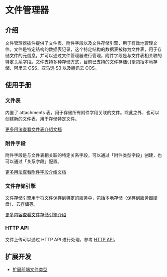 # 文件管理器

<PluginInfo name="file-manager"></PluginInfo>

## 介绍

文件管理器插件提供了文件表、附件字段以及文件存储引擎，用于有效地管理文件。文件是特定结构的数据表记录，这个特定结构的数据表被称为文件表，用于存储文件的元信息，并可以通过文件管理器进行管理，附件字段是与文件表相关联的特定关系字段。文件支持多种存储方式，目前已支持的文件存储引擎包括本地存储、阿里云 OSS、亚马逊 S3 以及腾讯云 COS。

## 使用手册

### 文件表

内置了 attachments 表，用于存储所有附件字段关联的文件。除此之外，也可以创建新的文件表，用于存储特定文件。

[更多用法查看文件表介绍文档](/handbook/file-manager/file-collection)

### 附件字段

附件字段是与文件表相关联的特定关系字段，可以通过「附件类型字段」创建，也可以通过「关系字段」配置。

[更多用法查看附件字段介绍文档](/handbook/file-manager/field-attachment)

### 文件存储引擎

文件存储引擎用于将文件保存到特定的服务中，包括本地存储（保存到服务器硬盘）、云存储等。

[更多内容查看文件存储引擎介绍](./storage/index.md)

### HTTP API

文件上传可以通过 HTTP API 进行处理，参考 [HTTP API](./http-api.md)。

## 扩展开发

* [扩展前端文件类型](./development/client-file-type.md)